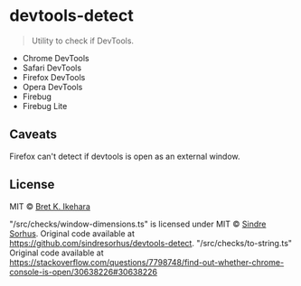 # devtools-detect

> Utility to check if DevTools.

- Chrome DevTools
- Safari DevTools
- Firefox DevTools
- Opera DevTools
- Firebug
- Firebug Lite

## Caveats

Firefox can't detect if devtools is open as an external window.


## License

MIT © [Bret K. Ikehara](https://bikehara.com)

"<project>/src/checks/window-dimensions.ts" is licensed under MIT © [Sindre Sorhus](https://sindresorhus.com). Original code available at https://github.com/sindresorhus/devtools-detect.
"<project>/src/checks/to-string.ts" Original code available at https://stackoverflow.com/questions/7798748/find-out-whether-chrome-console-is-open/30638226#30638226
